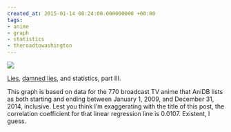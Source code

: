```yaml
---
created_at: 2015-01-14 08:24:00.000000000 +00:00
tags:
- anime
- graph
- statistics
- theroadtowashington
---
```


![](/blog/media/tumblr_ni5rdlTEv11qim2zwo2_r1_500.png)

[Lies](/blog/posts/40124947004.html), [damned
lies](/blog/posts/72707932188.html), and statistics, part
III.

This graph is based on data for the 770 broadcast TV anime that AniDB
lists as both starting and ending between January 1, 2009, and December
31, 2014, inclusive. Lest you think I’m exaggerating with the title of
this post, the correlation coefficient for that linear regression line
is 0.0107. Existent, I guess.

